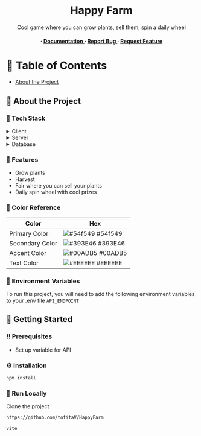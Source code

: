 <div align='center'>

<h1>Happy Farm</h1>
<p>Cool game where you can grow plants, sell them, spin a daily wheel</p>

<h4> <span> · </span> <a href="https://github.com/tofitaV/Happy Farm/blob/master/README.md"> Documentation </a> <span> · </span> <a href="https://github.com/tofitaV/Happy Farm/issues"> Report Bug </a> <span> · </span> <a href="https://github.com/tofitaV/Happy Farm/issues"> Request Feature </a> </h4>


</div>

# :notebook_with_decorative_cover: Table of Contents

- [About the Project](#star2-about-the-project)


## :star2: About the Project
### :space_invader: Tech Stack
<details> <summary>Client</summary> <ul>
<li><a href="">React</a></li>
<li><a href="">Vite</a></li>
</ul> </details>
<details> <summary>Server</summary> <ul>
<li><a href="">Java</a></li>
<li><a href="">Spring</a></li>
</ul> </details>
<details> <summary>Database</summary> <ul>
<li><a href="">MySQL</a></li>
<li><a href="">Hibernate</a></li>
</ul> </details>

### :dart: Features
- Grow plants
- Harvest
- Fair where you can sell your plants
- Daily spin wheel with cool prizes


### :art: Color Reference
| Color | Hex |
| --------------- | ---------------------------------------------------------------- |
| Primary Color | ![#54f549](https://via.placeholder.com/10/54f549?text=+) #54f549 |
| Secondary Color | ![#393E46](https://via.placeholder.com/10/393E46?text=+) #393E46 |
| Accent Color | ![#00ADB5](https://via.placeholder.com/10/00ADB5?text=+) #00ADB5 |
| Text Color | ![#EEEEEE](https://via.placeholder.com/10/EEEEEE?text=+) #EEEEEE |

### :key: Environment Variables
To run this project, you will need to add the following environment variables to your .env file
`API_ENDPOINT`



## :toolbox: Getting Started

### :bangbang: Prerequisites

- Set up variable for API


### :gear: Installation


```bash
npm install
```


### :running: Run Locally

Clone the project

```bash
https://github.com/tofitaV/HappyFarm
```

```bash
vite
```
